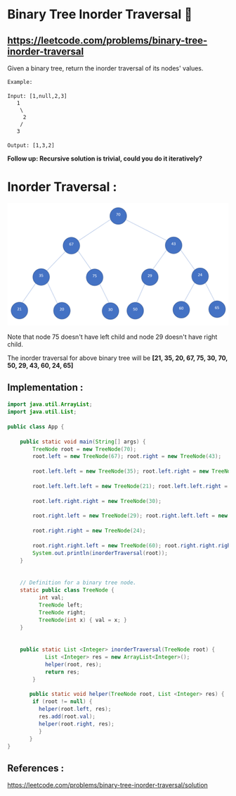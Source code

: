 # Binary Tree Inorder Traversal 🌲
## https://leetcode.com/problems/binary-tree-inorder-traversal
Given a binary tree, return the inorder traversal of its nodes' values.

```
Example:

Input: [1,null,2,3]
   1
    \
     2
    /
   3

Output: [1,3,2]
```
**Follow up: Recursive solution is trivial, could you do it iteratively?**

# Inorder Traversal :
![Binary Tree](binary-tree.PNG?raw=true "Binary Tree")

Note that node 75 doesn't have left child and node 29 doesn't have right child.

The inorder traversal for above binary tree will be **[21, 35, 20, 67, 75, 30, 70, 50, 29, 43, 60, 24, 65]**

## Implementation :

```java
import java.util.ArrayList;
import java.util.List;

public class App {

	public static void main(String[] args) {
		TreeNode root = new TreeNode(70);
		root.left = new TreeNode(67); root.right = new TreeNode(43);
		
		root.left.left = new TreeNode(35); root.left.right = new TreeNode(75); 
		
		root.left.left.left = new TreeNode(21); root.left.left.right = new TreeNode(20);
		
		root.left.right.right = new TreeNode(30);
		
		root.right.left = new TreeNode(29); root.right.left.left = new TreeNode(50);
		
		root.right.right = new TreeNode(24); 
		
		root.right.right.left = new TreeNode(60); root.right.right.right = new TreeNode(65);
		System.out.println(inorderTraversal(root));
	}
	
	
	// Definition for a binary tree node.
	static public class TreeNode {
	      int val;
	      TreeNode left;
	      TreeNode right;
	      TreeNode(int x) { val = x; }
	}
	 
	
	public static List <Integer> inorderTraversal(TreeNode root) {
            List <Integer> res = new ArrayList<Integer>();
            helper(root, res);
            return res;
        }

       public static void helper(TreeNode root, List <Integer> res) {
	    if (root != null) {
		  helper(root.left, res);
		  res.add(root.val);
		  helper(root.right, res);
	      }
       }
}

```
## References :
https://leetcode.com/problems/binary-tree-inorder-traversal/solution


